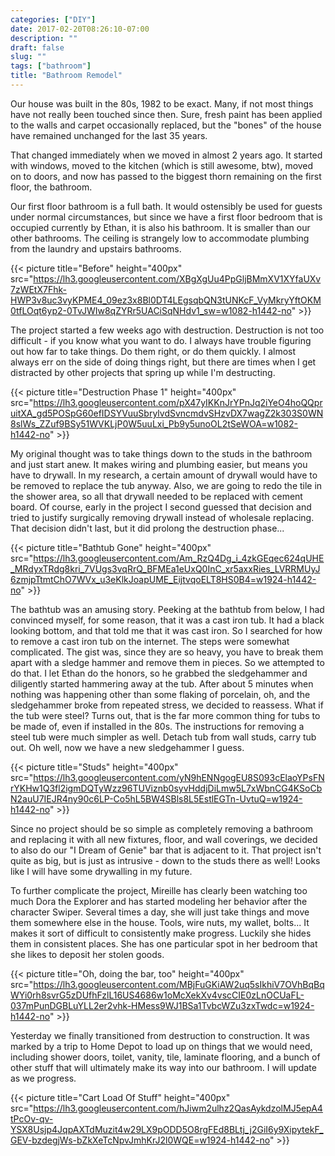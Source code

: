 ```yaml
---
categories: ["DIY"]
date: 2017-02-20T08:26:10-07:00
description: ""
draft: false
slug: ""
tags: ["bathroom"]
title: "Bathroom Remodel"
---
```


Our house was built in the 80s, 1982 to be exact. Many, if not most things have not really been touched since then. Sure, fresh paint has been applied to the walls and carpet occasionally replaced, but the "bones" of the house have remained unchanged for the last 35 years.

That changed immediately when we moved in almost 2 years ago. It started with windows, moved to the kitchen (which is still awesome, btw), moved on to doors, and now has passed to the biggest thorn remaining on the first floor, the bathroom.

Our first floor bathroom is a full bath. It would ostensibly be used for guests under normal circumstances, but since we have a first floor bedroom that is occupied currently by Ethan, it is also his bathroom. It is smaller than our other bathrooms. The ceiling is strangely low to accommodate plumbing from the laundry and upstairs bathrooms.

{{< picture title="Before" height="400px" src="https://lh3.googleusercontent.com/XBgXgUu4PpGljBMmXV1XYfaUXv7zWEtX7Fhk-HWP3v8uc3vyKPME4_09ez3x8Bl0DT4LEgsqbQN3tUNKcF_VyMkryYftOKM0tfLOqt6yp2-0TvJWIw8qZYRr5UACiSqNHdv1_sw=w1082-h1442-no" >}}

The project started a few weeks ago with destruction. Destruction is not too difficult - if you know what you want to do. I always have trouble figuring out how far to take things. Do them right, or do them quickly. I almost always err on the side of doing things right, but there are times when I get distracted by other projects that spring up while I'm destructing.

{{< picture title="Destruction Phase 1" height="400px" src="https://lh3.googleusercontent.com/pX47yIKKnJrYPnJq2iYeO4hoQQpruitXA_gd5POSpG60efIDSYVuuSbrylvdSvncmdvSHzvDX7wagZ2k303S0WN8slWs_ZZuf9BSy51WVKLjP0W5uuLxi_Pb9y5unoOL2tSeWOA=w1082-h1442-no" >}}

My original thought was to take things down to the studs in the bathroom and just start anew. It makes wiring and plumbing easier, but means you have to drywall. In my research, a certain amount of drywall would have to be removed to replace the tub anyway. Also, we are going to redo the tile in the shower area, so all that drywall needed to be replaced with cement board. Of course, early in the project I second guessed that decision and tried to justify surgically removing drywall instead of wholesale replacing. That decision didn't last, but it did prolong the destruction phase...

{{< picture title="Bathtub Gone" height="400px" src="https://lh3.googleusercontent.com/Am_RzQ4Dg_i_4zkGEqec624qUHE_MRdyxTRdg8kri_7VUgs3vqRrQ_BFMEa1eUxQ0InC_xr5axxRies_LVRRMUyJ6zmjpTtmtChO7WVx_u3eKlkJoapUME_EijtvqoELT8HS0B4=w1924-h1442-no" >}}

The bathtub was an amusing story. Peeking at the bathtub from below, I had convinced myself, for some reason, that it was a cast iron tub. It had a black looking bottom, and that told me that it was cast iron. So I searched for how to remove a cast iron tub on the internet. The steps were somewhat complicated. The gist was, since they are so heavy, you have to break them apart with a sledge hammer and remove them in pieces. So we attempted to do that. I let Ethan do the honors, so he grabbed the sledgehammer and diligently started hammering away at the tub. After about 5 minutes when nothing was happening other than some flaking of porcelain, oh, and the sledgehammer broke from repeated stress, we decided to reassess. What if the tub were steel? Turns out, that is the far more common thing for tubs to be made of, even if installed in the 80s. The instructions for removing a steel tub were much simpler as well. Detach tub from wall studs, carry tub out. Oh well, now we have a new sledgehammer I guess.

{{< picture title="Studs" height="400px" src="https://lh3.googleusercontent.com/yN9hENNgogEU8S093cElaoYPsFNrYKHw1Q3fl2igmDQTyWzz96TUViznb0syvHddjDiLmw5L7xWbnCG4KSoCbN2auU7IEJR4ny90c6LP-Co5hL5BW4SBls8L5EstlEGTn-UvtuQ=w1924-h1442-no" >}}

Since no project should be so simple as completely removing a bathroom and replacing it with all new fixtures, floor, and wall coverings, we decided to also do our "I Dream of Genie" bar that is adjacent to it. That project isn't quite as big, but is just as intrusive - down to the studs there as well! Looks like I will have some drywalling in my future.

To further complicate the project, Mireille has clearly been watching too much Dora the Explorer and has started modeling her behavior after the character Swiper. Several times a day, she will just take things and move them somewhere else in the house. Tools, wire nuts, my wallet, bolts... It makes it sort of difficult to consistently make progress. Luckily she hides them in consistent places. She has one particular spot in her bedroom that she likes to deposit her stolen goods.

{{< picture title="Oh, doing the bar, too" height="400px" src="https://lh3.googleusercontent.com/MBjFuGKiAW2uq5sIkhiV7OVhBqBqWYi0rh8svrG5zDUfhFzlL16US4686w1oMcXekXv4vscCIE0zLnOCUaFL-037mPunDGBLuYLL2er2vhk-HMess9WJ1BSa1TvbcWZu3zxTwdc=w1924-h1442-no" >}}

Yesterday we finally transitioned from destruction to construction. It was marked by a trip to Home Depot to load up on things that we would need, including shower doors, toilet, vanity, tile, laminate flooring, and a bunch of other stuff that will ultimately make its way into our bathroom. I will update as we progress.

{{< picture title="Cart Load Of Stuff" height="400px" src="https://lh3.googleusercontent.com/hJiwm2ulhz2QasAykdzolMJ5epA4tPcOv-qv-YSX8Usjp4JqpAXTdMuzit4w29LX9pODD5O8rgFEd8BLtj_j2GiI6y9XipytekF_GEV-bzdegjWs-bZkXeTcNpvJmhKrJ2l0WQE=w1924-h1442-no" >}}
